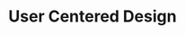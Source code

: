 ---
# This topic lives at
# https://digital.gov/topics/user-centered-design

slug: "user-centered-design"

# Topic Title
title: "User Centered Design"

# description — keep it short and clear
summary: ""


# Weight
weight: 1

# For more information on managing topics,
# see https://github.com/GSA/digitalgov.gov/wiki
---